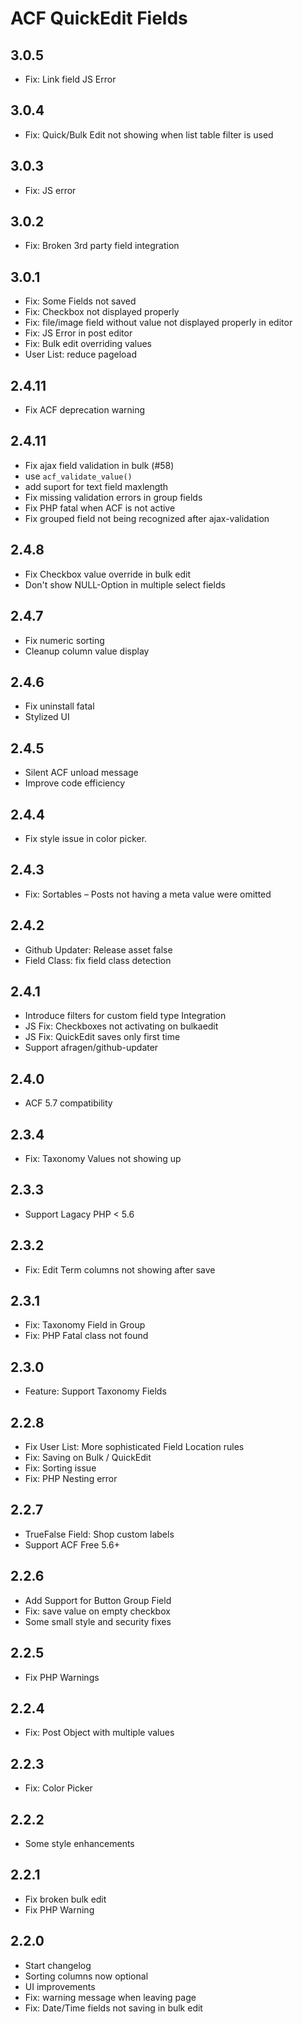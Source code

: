 ACF QuickEdit Fields
====================

3.0.5
-----
 - Fix: Link field JS Error

3.0.4
-----
 - Fix: Quick/Bulk Edit not showing when list table filter is used

3.0.3
-----
 - Fix: JS error

3.0.2
-----
 - Fix: Broken 3rd party field integration

3.0.1
-----
 - Fix: Some Fields not saved
 - Fix: Checkbox not displayed properly
 - Fix: file/image field without value not displayed properly in editor
 - Fix: JS Error in post editor
 - Fix: Bulk edit overriding values
 - User List: reduce pageload

2.4.11
-----
 - Fix ACF deprecation warning

2.4.11
-----
 - Fix ajax field validation in bulk (#58)
 - use `acf_validate_value()`
 - add suport for text field maxlength
 - Fix missing validation errors in group fields
 - Fix PHP fatal when ACF is not active
 - Fix grouped field not being recognized after ajax-validation

2.4.8
-----
 - Fix Checkbox value override in bulk edit
 - Don't show NULL-Option in multiple select fields

2.4.7
-----
 - Fix numeric sorting
 - Cleanup column value display

2.4.6
-----
 - Fix uninstall fatal
 - Stylized UI

2.4.5
-----
 - Silent ACF unload message
 - Improve code efficiency

2.4.4
-----
 - Fix style issue in color picker.

2.4.3
-----
 - Fix: Sortables – Posts not having a meta value were omitted

2.4.2
-----
 - Github Updater: Release asset false
 - Field Class: fix field class detection

2.4.1
-----
 - Introduce filters for custom field type Integration
 - JS Fix: Checkboxes not activating on bulkaedit
 - JS Fix: QuickEdit saves only first time
 - Support afragen/github-updater

2.4.0
-----
 - ACF 5.7 compatibility

2.3.4
-----
 - Fix: Taxonomy Values not showing up

2.3.3
-----
 - Support Lagacy PHP < 5.6

2.3.2
-----
 - Fix: Edit Term columns not showing after save

2.3.1
-----
 - Fix: Taxonomy Field in Group
 - Fix: PHP Fatal class not found

2.3.0
-----
 - Feature: Support Taxonomy Fields

2.2.8
-----
 - Fix User List: More sophisticated Field Location rules
 - Fix: Saving on Bulk / QuickEdit
 - Fix: Sorting issue
 - Fix: PHP Nesting error

2.2.7
-----
 - TrueFalse Field: Shop custom labels
 - Support ACF Free 5.6+

2.2.6
-----
 - Add Support for Button Group Field
 - Fix: save value on empty checkbox
 - Some small style and security fixes

2.2.5
-----
 - Fix PHP Warnings

2.2.4
-----
 - Fix: Post Object with multiple values

2.2.3
-----
 - Fix: Color Picker

2.2.2
-----
 - Some style enhancements

2.2.1
-----
 - Fix broken bulk edit
 - Fix PHP Warning

2.2.0
-----
 - Start changelog
 - Sorting columns now optional
 - UI improvements
 - Fix: warning message when leaving page
 - Fix: Date/Time fields not saving in bulk edit
